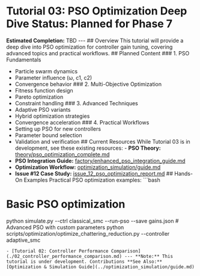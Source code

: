 # Tutorial 03: PSO Optimization Deep Dive **Status:** Planned for Phase 7
**Estimated Completion:** TBD --- ## Overview This tutorial will provide a deep dive into PSO optimization for controller gain tuning, covering advanced topics and practical workflows. ## Planned Content ### 1. PSO Fundamentals
- Particle swarm dynamics
- Parameter influence (ω, c1, c2)
- Convergence behavior ### 2. Multi-Objective Optimization
- Fitness function design
- Pareto optimization
- Constraint handling ### 3. Advanced Techniques
- Adaptive PSO variants
- Hybrid optimization strategies
- Convergence acceleration ### 4. Practical Workflows
- Setting up PSO for new controllers
- Parameter bound selection
- Validation and verification ## Current Resources While Tutorial 03 is in development, see these existing resources: - **PSO Theory:** [theory/pso_optimization_complete.md](../theory/pso_optimization_complete.md)
- **PSO Integration Guide:** [factory/enhanced_pso_integration_guide.md](../factory/enhanced_pso_integration_guide.md)
- **Optimization Workflow:** [optimization_simulation/guide.md](../optimization_simulation/guide.md)
- **Issue #12 Case Study:** [issue_12_pso_optimization_report.md](../issue_12_pso_optimization_report.md) ## Hands-On Examples Practical PSO optimization examples: ```bash
# Basic PSO optimization
python simulate.py --ctrl classical_smc --run-pso --save gains.json # Advanced PSO with custom parameters
python scripts/optimization/optimize_chattering_reduction.py --controller adaptive_smc
``` ## Related Tutorials - [Getting Started Guide](../guides/getting-started.md)
- [Tutorial 02: Controller Performance Comparison](./02_controller_performance_comparison.md) --- **Note:** This tutorial is under development. Contributions **See Also:** [Optimization & Simulation Guide](../optimization_simulation/guide.md)
